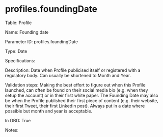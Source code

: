 # profiles.foundingDate

Table: Profile

Name: Founding date

Parameter ID: profiles.foundingDate

Type: Date

Specifications: 

Description: Date when Profile publicised itself or registered with a regulatory body. Can usually be shortened to Month and Year. 

Validation steps: Making the best effort to figure out when this Profile launched, can often be found on their social media bio (e.g. when they setup the account) or in their first white paper. The Founding Date may also be when the Profile published their first piece of content (e.g. their website, their first Tweet, their first LinkedIn post). Always put in a date where possible but month and year is acceptable.

In DBD: True

Notes: 

